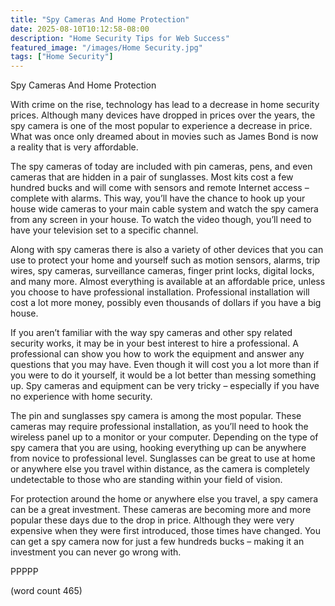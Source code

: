 ```yaml
---
title: "Spy Cameras And Home Protection"
date: 2025-08-10T10:12:58-08:00
description: "Home Security Tips for Web Success"
featured_image: "/images/Home Security.jpg"
tags: ["Home Security"]
---
```


Spy Cameras And Home Protection

With crime on the rise, technology has lead to a decrease in home security prices.  Although many devices have dropped in prices over the years, the spy camera is one of the most popular to experience a decrease in price.  What was once only dreamed about in movies such as James Bond is now a reality that is very affordable.

The spy cameras of today are included with pin cameras, pens, and even cameras that are hidden in a pair of sunglasses.  Most kits cost a few hundred bucks and will come with sensors and remote Internet access – complete with alarms.  This way, you’ll have the chance to hook up your house wide cameras to your main cable system and watch the spy camera from any screen in your house.  To watch the video though, you’ll need to have your television set to a specific channel.

Along with spy cameras there is also a variety of other devices that you can use to protect your home and yourself such as motion sensors, alarms, trip wires, spy cameras, surveillance cameras, finger print locks, digital locks, and many more.  Almost everything is available at an affordable price, unless you choose to have professional installation.  Professional installation will cost a lot more money, possibly even thousands of dollars if you have a big house.

If you aren’t familiar with the way spy cameras and other spy related security works, it may be in your best interest to hire a professional.  A professional can show you how to work the equipment and answer any questions that you may have.  Even though it will cost you a lot more than if you were to do it yourself, it would be a lot better than messing something up.  Spy cameras and equipment can be very tricky – especially if you have no experience with home security.

The pin and sunglasses spy camera is among the most popular.  These cameras may require professional installation, as you’ll need to hook the wireless panel up to a monitor or your computer.  Depending on the type of spy camera that you are using, hooking everything up can be anywhere from novice to professional level.  Sunglasses can be great to use at home or anywhere else you travel within distance, as the camera is completely undetectable to those who are standing within your field of vision.

For protection around the home or anywhere else you travel, a spy camera can be a great investment.  These cameras are becoming more and more popular these days due to the drop in price.  Although they were very expensive when they were first introduced, those times have changed.  You can get a spy camera now for just a few hundreds bucks – making it an investment you can never go wrong with.

PPPPP

(word count 465)

